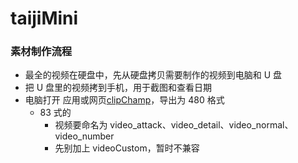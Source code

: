 # taijiMini

### 素材制作流程

-   最全的视频在硬盘中，先从硬盘拷贝需要制作的视频到电脑和 U 盘
-   把 U 盘里的视频拷到手机，用于截图和查看日期
-   电脑打开 应用或网页[clipChamp](https://app.clipchamp.com/)，导出为 480 格式
    -   83 式的
        -   视频要命名为 video_attack、video_detail、video_normal、video_number
        -   先别加上 videoCustom，暂时不兼容
